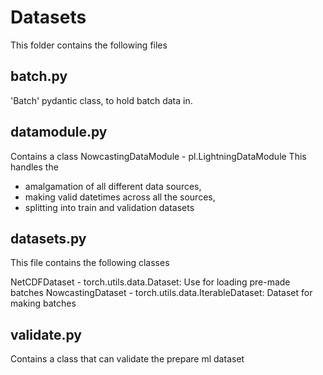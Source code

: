 # Datasets

This folder contains the following files

## batch.py

'Batch' pydantic class, to hold batch data in.


## datamodule.py

Contains a class NowcastingDataModule - pl.LightningDataModule
This handles the
 - amalgamation of all different data sources,
 - making valid datetimes across all the sources,
 - splitting into train and validation datasets


## datasets.py

This file contains the following classes

NetCDFDataset - torch.utils.data.Dataset: Use for loading pre-made batches
NowcastingDataset - torch.utils.data.IterableDataset: Dataset for making batches


## validate.py

Contains a class that can validate the prepare ml dataset
